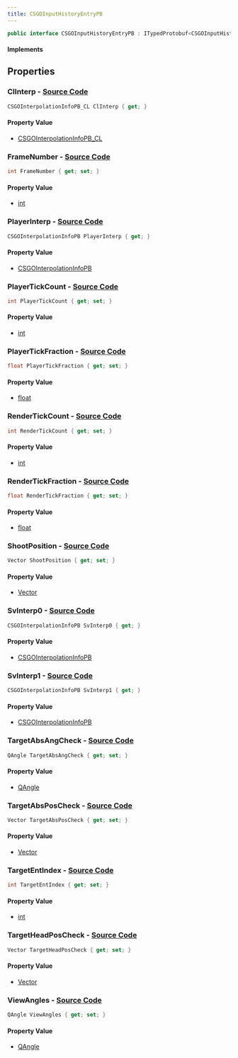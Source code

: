 ```yaml
---
title: CSGOInputHistoryEntryPB
---
```


```csharp
public interface CSGOInputHistoryEntryPB : ITypedProtobuf<CSGOInputHistoryEntryPB>, INativeHandle
```

#### Implements

## Properties

### **ClInterp** - [Source Code](https://github.com/swiftly-solution/swiftlys2/blob/main/managed/src/SwiftlyS2.Generated/Protobufs/Interfaces/CSGOInputHistoryEntryPB.cs#L28)

```csharp
CSGOInterpolationInfoPB_CL ClInterp { get; }
```

#### Property Value

- [CSGOInterpolationInfoPB_CL](/docs/api/shared/protobufdefinitions/csgointerpolationinfopb_cl)

### **FrameNumber** - [Source Code](https://github.com/swiftly-solution/swiftlys2/blob/main/managed/src/SwiftlyS2.Generated/Protobufs/Interfaces/CSGOInputHistoryEntryPB.cs#L40)

```csharp
int FrameNumber { get; set; }
```

#### Property Value

- [int](https://learn.microsoft.com/dotnet/api/system.int32)

### **PlayerInterp** - [Source Code](https://github.com/swiftly-solution/swiftlys2/blob/main/managed/src/SwiftlyS2.Generated/Protobufs/Interfaces/CSGOInputHistoryEntryPB.cs#L37)

```csharp
CSGOInterpolationInfoPB PlayerInterp { get; }
```

#### Property Value

- [CSGOInterpolationInfoPB](/docs/api/shared/protobufdefinitions/csgointerpolationinfopb)

### **PlayerTickCount** - [Source Code](https://github.com/swiftly-solution/swiftlys2/blob/main/managed/src/SwiftlyS2.Generated/Protobufs/Interfaces/CSGOInputHistoryEntryPB.cs#L22)

```csharp
int PlayerTickCount { get; set; }
```

#### Property Value

- [int](https://learn.microsoft.com/dotnet/api/system.int32)

### **PlayerTickFraction** - [Source Code](https://github.com/swiftly-solution/swiftlys2/blob/main/managed/src/SwiftlyS2.Generated/Protobufs/Interfaces/CSGOInputHistoryEntryPB.cs#L25)

```csharp
float PlayerTickFraction { get; set; }
```

#### Property Value

- [float](https://learn.microsoft.com/dotnet/api/system.single)

### **RenderTickCount** - [Source Code](https://github.com/swiftly-solution/swiftlys2/blob/main/managed/src/SwiftlyS2.Generated/Protobufs/Interfaces/CSGOInputHistoryEntryPB.cs#L16)

```csharp
int RenderTickCount { get; set; }
```

#### Property Value

- [int](https://learn.microsoft.com/dotnet/api/system.int32)

### **RenderTickFraction** - [Source Code](https://github.com/swiftly-solution/swiftlys2/blob/main/managed/src/SwiftlyS2.Generated/Protobufs/Interfaces/CSGOInputHistoryEntryPB.cs#L19)

```csharp
float RenderTickFraction { get; set; }
```

#### Property Value

- [float](https://learn.microsoft.com/dotnet/api/system.single)

### **ShootPosition** - [Source Code](https://github.com/swiftly-solution/swiftlys2/blob/main/managed/src/SwiftlyS2.Generated/Protobufs/Interfaces/CSGOInputHistoryEntryPB.cs#L46)

```csharp
Vector ShootPosition { get; set; }
```

#### Property Value

- [Vector](/docs/api/shared/natives/vector)

### **SvInterp0** - [Source Code](https://github.com/swiftly-solution/swiftlys2/blob/main/managed/src/SwiftlyS2.Generated/Protobufs/Interfaces/CSGOInputHistoryEntryPB.cs#L31)

```csharp
CSGOInterpolationInfoPB SvInterp0 { get; }
```

#### Property Value

- [CSGOInterpolationInfoPB](/docs/api/shared/protobufdefinitions/csgointerpolationinfopb)

### **SvInterp1** - [Source Code](https://github.com/swiftly-solution/swiftlys2/blob/main/managed/src/SwiftlyS2.Generated/Protobufs/Interfaces/CSGOInputHistoryEntryPB.cs#L34)

```csharp
CSGOInterpolationInfoPB SvInterp1 { get; }
```

#### Property Value

- [CSGOInterpolationInfoPB](/docs/api/shared/protobufdefinitions/csgointerpolationinfopb)

### **TargetAbsAngCheck** - [Source Code](https://github.com/swiftly-solution/swiftlys2/blob/main/managed/src/SwiftlyS2.Generated/Protobufs/Interfaces/CSGOInputHistoryEntryPB.cs#L55)

```csharp
QAngle TargetAbsAngCheck { get; set; }
```

#### Property Value

- [QAngle](/docs/api/shared/natives/qangle)

### **TargetAbsPosCheck** - [Source Code](https://github.com/swiftly-solution/swiftlys2/blob/main/managed/src/SwiftlyS2.Generated/Protobufs/Interfaces/CSGOInputHistoryEntryPB.cs#L52)

```csharp
Vector TargetAbsPosCheck { get; set; }
```

#### Property Value

- [Vector](/docs/api/shared/natives/vector)

### **TargetEntIndex** - [Source Code](https://github.com/swiftly-solution/swiftlys2/blob/main/managed/src/SwiftlyS2.Generated/Protobufs/Interfaces/CSGOInputHistoryEntryPB.cs#L43)

```csharp
int TargetEntIndex { get; set; }
```

#### Property Value

- [int](https://learn.microsoft.com/dotnet/api/system.int32)

### **TargetHeadPosCheck** - [Source Code](https://github.com/swiftly-solution/swiftlys2/blob/main/managed/src/SwiftlyS2.Generated/Protobufs/Interfaces/CSGOInputHistoryEntryPB.cs#L49)

```csharp
Vector TargetHeadPosCheck { get; set; }
```

#### Property Value

- [Vector](/docs/api/shared/natives/vector)

### **ViewAngles** - [Source Code](https://github.com/swiftly-solution/swiftlys2/blob/main/managed/src/SwiftlyS2.Generated/Protobufs/Interfaces/CSGOInputHistoryEntryPB.cs#L13)

```csharp
QAngle ViewAngles { get; set; }
```

#### Property Value

- [QAngle](/docs/api/shared/natives/qangle)

